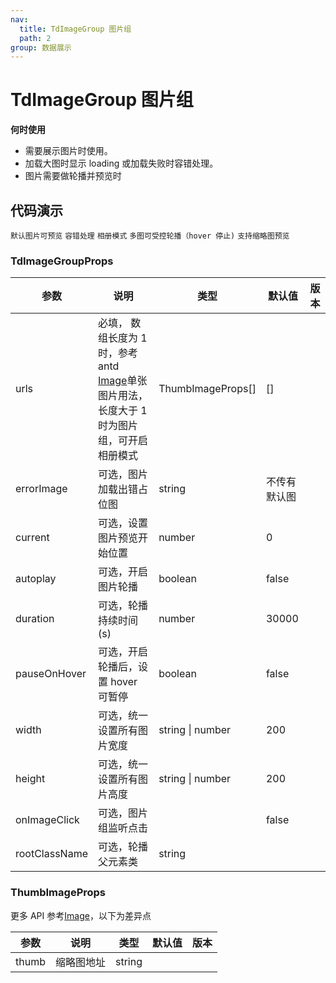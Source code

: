 ```yaml
---
nav:
  title: TdImageGroup 图片组
  path: 2
group: 数据展示
---
```


# TdImageGroup 图片组

**何时使用**

- 需要展示图片时使用。
- 加载大图时显示 loading 或加载失败时容错处理。
- 图片需要做轮播并预览时

## 代码演示

<code src="./demos/demo1.tsx">默认图片可预览</code>
<code src="./demos/demo2.tsx">容错处理</code>
<code src="./demos/demo3.tsx">相册模式</code>
<code src="./demos/demo4.tsx">多图可受控轮播（hover 停止)</code>
<code src="./demos/demo5.tsx">支持缩略图预览</code>

### TdImageGroupProps

| 参数          | 说明                                                                                                                                                         | 类型              | 默认值       | 版本 |
| ------------- | ------------------------------------------------------------------------------------------------------------------------------------------------------------ | ----------------- | ------------ | ---- |
| urls          | 必填， 数组长度为 1 时，参考 antd [Image](https://4x-ant-design.antgroup.com/components/Image-cn/#header)单张图片用法，长度大于 1 时为图片组，可开启相册模式 | ThumbImageProps[] | []           |      |
| errorImage    | 可选，图片加载出错占位图                                                                                                                                     | string            | 不传有默认图 |      |
| current       | 可选，设置图片预览开始位置                                                                                                                                   | number            | 0            |      |
| autoplay      | 可选，开启图片轮播                                                                                                                                           | boolean           | false        |      |
| duration      | 可选，轮播持续时间(s)                                                                                                                                        | number            | 30000        |      |
| pauseOnHover  | 可选，开启轮播后，设置 hover 可暂停                                                                                                                          | boolean           | false        |      |
| width         | 可选，统一设置所有图片宽度                                                                                                                                   | string \| number  | 200          |      |
| height        | 可选，统一设置所有图片高度                                                                                                                                   | string \| number  | 200          |      |
| onImageClick  | 可选，图片组监听点击                                                                                                                                         |                   | false        |      |
| rootClassName | 可选，轮播父元素类                                                                                                                                           | string            |              |      |

### ThumbImageProps

更多 API 参考[Image](https://4x-ant-design.antgroup.com/components/Image-cn/#header)，以下为差异点

| 参数  | 说明       | 类型   | 默认值 | 版本 |
| ----- | ---------- | ------ | ------ | ---- |
| thumb | 缩略图地址 | string |        |      |
